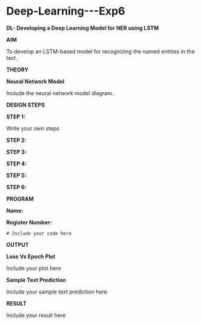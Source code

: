 # Deep-Learning---Exp6

 **DL- Developing a Deep Learning Model for NER using LSTM**

**AIM**

To develop an LSTM-based model for recognizing the named entities in the text.

**THEORY**

**Neural Network Model**

Include the neural network model diagram.

**DESIGN STEPS**

**STEP 1:**

Write your own steps

**STEP 2:**

**STEP 3:**

**STEP 4:**

**STEP 5:**

**STEP 6:**

**PROGRAM**

**Name:**

**Register Number:**


    
    # Include your code here



**OUTPUT**

**Loss Vs Epoch Plot**

Include your plot here

**Sample Text Prediction**

Include your sample text prediction here

**RESULT**

Include your result here
